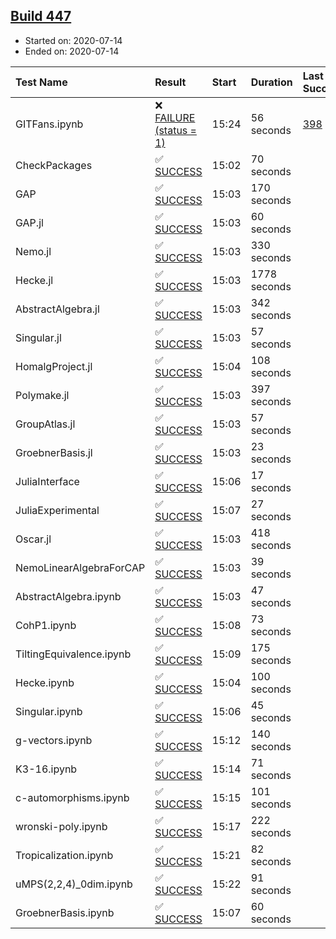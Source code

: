 ## [Build 447](https://oscarci.mathematik.uni-kl.de/job/oscar-stable/447/)

* Started on: 2020-07-14
* Ended on: 2020-07-14

| Test Name    | Result | Start | Duration | Last Success | First Failure |
|:-------------|:-------|:------|:---------|:-------------|:--------------|
| GITFans.ipynb | ❌ [FAILURE (status = 1)](https://oscarci.mathematik.uni-kl.de/job/oscar-stable/447/artifact/logs/build-447/GITFans.ipynb.log) | 15:24 | 56 seconds | [398](https://oscarci.mathematik.uni-kl.de/job/oscar-stable/398/) | [399](https://oscarci.mathematik.uni-kl.de/job/oscar-stable/399/) |
| CheckPackages | ✅ [SUCCESS](https://oscarci.mathematik.uni-kl.de/job/oscar-stable/447/artifact/logs/build-447/CheckPackages.log) | 15:02 | 70 seconds |  |  |
| GAP | ✅ [SUCCESS](https://oscarci.mathematik.uni-kl.de/job/oscar-stable/447/artifact/logs/build-447/GAP.log) | 15:03 | 170 seconds |  |  |
| GAP.jl | ✅ [SUCCESS](https://oscarci.mathematik.uni-kl.de/job/oscar-stable/447/artifact/logs/build-447/GAP.jl.log) | 15:03 | 60 seconds |  |  |
| Nemo.jl | ✅ [SUCCESS](https://oscarci.mathematik.uni-kl.de/job/oscar-stable/447/artifact/logs/build-447/Nemo.jl.log) | 15:03 | 330 seconds |  |  |
| Hecke.jl | ✅ [SUCCESS](https://oscarci.mathematik.uni-kl.de/job/oscar-stable/447/artifact/logs/build-447/Hecke.jl.log) | 15:03 | 1778 seconds |  |  |
| AbstractAlgebra.jl | ✅ [SUCCESS](https://oscarci.mathematik.uni-kl.de/job/oscar-stable/447/artifact/logs/build-447/AbstractAlgebra.jl.log) | 15:03 | 342 seconds |  |  |
| Singular.jl | ✅ [SUCCESS](https://oscarci.mathematik.uni-kl.de/job/oscar-stable/447/artifact/logs/build-447/Singular.jl.log) | 15:03 | 57 seconds |  |  |
| HomalgProject.jl | ✅ [SUCCESS](https://oscarci.mathematik.uni-kl.de/job/oscar-stable/447/artifact/logs/build-447/HomalgProject.jl.log) | 15:04 | 108 seconds |  |  |
| Polymake.jl | ✅ [SUCCESS](https://oscarci.mathematik.uni-kl.de/job/oscar-stable/447/artifact/logs/build-447/Polymake.jl.log) | 15:03 | 397 seconds |  |  |
| GroupAtlas.jl | ✅ [SUCCESS](https://oscarci.mathematik.uni-kl.de/job/oscar-stable/447/artifact/logs/build-447/GroupAtlas.jl.log) | 15:03 | 57 seconds |  |  |
| GroebnerBasis.jl | ✅ [SUCCESS](https://oscarci.mathematik.uni-kl.de/job/oscar-stable/447/artifact/logs/build-447/GroebnerBasis.jl.log) | 15:03 | 23 seconds |  |  |
| JuliaInterface | ✅ [SUCCESS](https://oscarci.mathematik.uni-kl.de/job/oscar-stable/447/artifact/logs/build-447/JuliaInterface.log) | 15:06 | 17 seconds |  |  |
| JuliaExperimental | ✅ [SUCCESS](https://oscarci.mathematik.uni-kl.de/job/oscar-stable/447/artifact/logs/build-447/JuliaExperimental.log) | 15:07 | 27 seconds |  |  |
| Oscar.jl | ✅ [SUCCESS](https://oscarci.mathematik.uni-kl.de/job/oscar-stable/447/artifact/logs/build-447/Oscar.jl.log) | 15:03 | 418 seconds |  |  |
| NemoLinearAlgebraForCAP | ✅ [SUCCESS](https://oscarci.mathematik.uni-kl.de/job/oscar-stable/447/artifact/logs/build-447/NemoLinearAlgebraForCAP.log) | 15:03 | 39 seconds |  |  |
| AbstractAlgebra.ipynb | ✅ [SUCCESS](https://oscarci.mathematik.uni-kl.de/job/oscar-stable/447/artifact/logs/build-447/AbstractAlgebra.ipynb.log) | 15:03 | 47 seconds |  |  |
| CohP1.ipynb | ✅ [SUCCESS](https://oscarci.mathematik.uni-kl.de/job/oscar-stable/447/artifact/logs/build-447/CohP1.ipynb.log) | 15:08 | 73 seconds |  |  |
| TiltingEquivalence.ipynb | ✅ [SUCCESS](https://oscarci.mathematik.uni-kl.de/job/oscar-stable/447/artifact/logs/build-447/TiltingEquivalence.ipynb.log) | 15:09 | 175 seconds |  |  |
| Hecke.ipynb | ✅ [SUCCESS](https://oscarci.mathematik.uni-kl.de/job/oscar-stable/447/artifact/logs/build-447/Hecke.ipynb.log) | 15:04 | 100 seconds |  |  |
| Singular.ipynb | ✅ [SUCCESS](https://oscarci.mathematik.uni-kl.de/job/oscar-stable/447/artifact/logs/build-447/Singular.ipynb.log) | 15:06 | 45 seconds |  |  |
| g-vectors.ipynb | ✅ [SUCCESS](https://oscarci.mathematik.uni-kl.de/job/oscar-stable/447/artifact/logs/build-447/g-vectors.ipynb.log) | 15:12 | 140 seconds |  |  |
| K3-16.ipynb | ✅ [SUCCESS](https://oscarci.mathematik.uni-kl.de/job/oscar-stable/447/artifact/logs/build-447/K3-16.ipynb.log) | 15:14 | 71 seconds |  |  |
| c-automorphisms.ipynb | ✅ [SUCCESS](https://oscarci.mathematik.uni-kl.de/job/oscar-stable/447/artifact/logs/build-447/c-automorphisms.ipynb.log) | 15:15 | 101 seconds |  |  |
| wronski-poly.ipynb | ✅ [SUCCESS](https://oscarci.mathematik.uni-kl.de/job/oscar-stable/447/artifact/logs/build-447/wronski-poly.ipynb.log) | 15:17 | 222 seconds |  |  |
| Tropicalization.ipynb | ✅ [SUCCESS](https://oscarci.mathematik.uni-kl.de/job/oscar-stable/447/artifact/logs/build-447/Tropicalization.ipynb.log) | 15:21 | 82 seconds |  |  |
| uMPS(2,2,4)_0dim.ipynb | ✅ [SUCCESS](https://oscarci.mathematik.uni-kl.de/job/oscar-stable/447/artifact/logs/build-447/uMPS-2-2-4-_0dim.ipynb.log) | 15:22 | 91 seconds |  |  |
| GroebnerBasis.ipynb | ✅ [SUCCESS](https://oscarci.mathematik.uni-kl.de/job/oscar-stable/447/artifact/logs/build-447/GroebnerBasis.ipynb.log) | 15:07 | 60 seconds |  |  |
